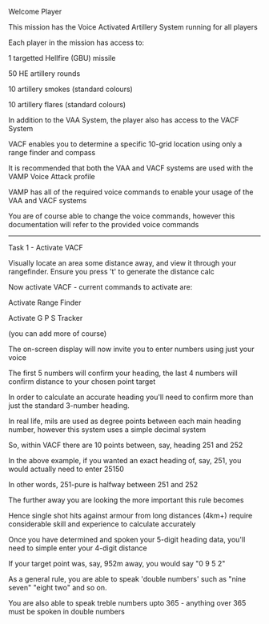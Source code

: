Welcome Player

This mission has the Voice Activated Artillery System running for all players

Each player in the mission has access to:

1 targetted Hellfire (GBU) missile

50 HE artillery rounds

10 artillery smokes (standard colours)

10 artillery flares (standard colours)

In addition to the VAA System, the player also has access to the VACF System

VACF enables you to determine a specific 10-grid location using only a range finder and compass

It is recommended that both the VAA and VACF systems are used with the VAMP Voice Attack profile

VAMP has all of the required voice commands to enable your usage of the VAA and VACF systems

You are of course able to change the voice commands, however this documentation will refer to the provided voice commands

---

Task 1 - Activate VACF

Visually locate an area some distance away, and view it through your rangefinder. Ensure you press 't' to generate the distance calc

Now activate VACF - current commands to activate are:

Activate Range Finder

Activate G P S Tracker

(you can add more of course)

The on-screen display will now invite you to enter numbers using just your voice

The first 5 numbers will confirm your heading, the last 4 numbers will confirm distance to your chosen point target

In order to calculate an accurate heading you'll need to confirm more than just the standard 3-number heading.

In real life, mils are used as degree points between each main heading number, however this system uses a simple decimal system

So, within VACF there are 10 points between, say, heading 251 and 252

In the above example, if you wanted an exact heading of, say, 251, you would actually need to enter 25150

In other words, 251-pure is halfway between 251 and 252

The further away you are looking the more important this rule becomes

Hence single shot hits against armour from long distances (4km+) require considerable skill and experience to calculate accurately

Once you have determined and spoken your 5-digit heading data, you'll need to simple enter your 4-digit distance

If your target point was, say, 952m away, you would say "0 9 5 2"

As a general rule, you are able to speak 'double numbers' such as "nine seven" "eight two" and so on.

You are also able to speak treble numbers upto 365 - anything over 365 must be spoken in double numbers
